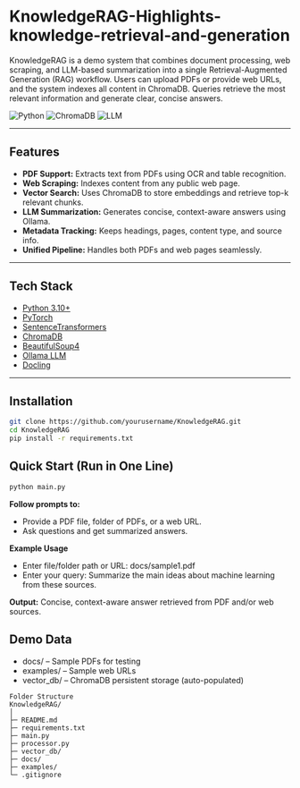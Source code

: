 # KnowledgeRAG-Highlights-knowledge-retrieval-and-generation
KnowledgeRAG is a demo system that combines document processing, web scraping, and LLM-based summarization into a single Retrieval-Augmented Generation (RAG) workflow. Users can upload PDFs or provide web URLs, and the system indexes all content in ChromaDB. Queries retrieve the most relevant information and generate clear, concise answers.

![Python](https://img.shields.io/badge/python-3.10+-blue)
![ChromaDB](https://img.shields.io/badge/ChromaDB-Vector%20DB-green)
![LLM](https://img.shields.io/badge/LLM-Ollama-orange)


---

## **Features**
- **PDF Support:** Extracts text from PDFs using OCR and table recognition.
- **Web Scraping:** Indexes content from any public web page.
- **Vector Search:** Uses ChromaDB to store embeddings and retrieve top-k relevant chunks.
- **LLM Summarization:** Generates concise, context-aware answers using Ollama.
- **Metadata Tracking:** Keeps headings, pages, content type, and source info.
- **Unified Pipeline:** Handles both PDFs and web pages seamlessly.

---

## **Tech Stack**
- [Python 3.10+](https://www.python.org/downloads/release/python-3100/)
- [PyTorch](https://pytorch.org/)
- [SentenceTransformers](https://www.sbert.net/)
- [ChromaDB](https://www.trychroma.com/)
- [BeautifulSoup4](https://www.crummy.com/software/BeautifulSoup/)
- [Ollama LLM](https://ollama.com/)
- [Docling](https://github.com/docling-project/docling)

---

## **Installation**
```bash
git clone https://github.com/yourusername/KnowledgeRAG.git
cd KnowledgeRAG
pip install -r requirements.txt
```

## **Quick Start (Run in One Line)**
```bash
python main.py
```

**Follow prompts to:**
- Provide a PDF file, folder of PDFs, or a web URL.
- Ask questions and get summarized answers.

**Example Usage**
- Enter file/folder path or URL: docs/sample1.pdf
- Enter your query: Summarize the main ideas about machine learning from these sources.

**Output:**
Concise, context-aware answer retrieved from PDF and/or web sources.

## **Demo Data**
- docs/ – Sample PDFs for testing
- examples/ – Sample web URLs
- vector_db/ – ChromaDB persistent storage (auto-populated)

```plaintext
Folder Structure
KnowledgeRAG/
│
├─ README.md
├─ requirements.txt
├─ main.py
├─ processor.py
├─ vector_db/
├─ docs/
├─ examples/
└─ .gitignore
```


